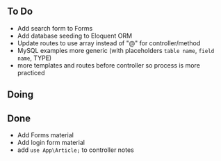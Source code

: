 ## To Do

- Add search form to Forms
- Add database seeding to Eloquent ORM
- Update routes to use array instead of "@" for controller/method
- MySQL examples more generic (with placeholders `table name`, `field name`, TYPE)
- more templates and routes before controller so process is more practiced

## Doing


## Done

- Add Forms material
- Add login form material
- add `use App\Article;` to controller notes
